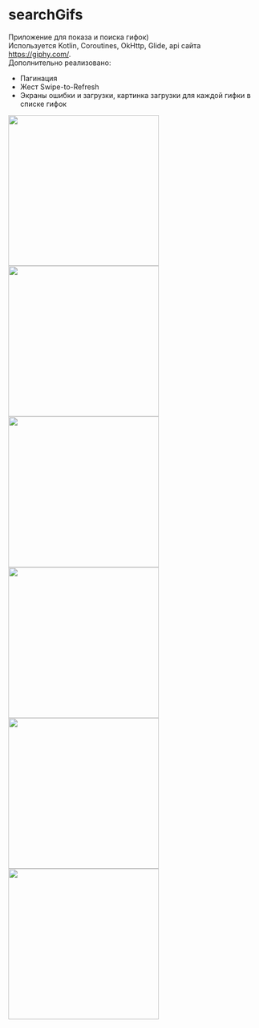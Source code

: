 # searchGifs

Приложение для показа и поиска гифок)  
Используется Kotlin, Coroutines, OkHttp, Glide, api сайта https://giphy.com/.  
Дополнительно реализовано:  
  - Пагинация  
  - Жест Swipe-to-Refresh  
  - Экраны ошибки и загрузки, картинка загрузки для каждой гифки в списке гифок
  
<img src="https://github.com/ilpol/searchGifs/blob/main/appDemo1.png" width="300">
<img src="https://github.com/ilpol/searchGifs/blob/main/appDemo2.png" width="300">
<img src="https://github.com/ilpol/searchGifs/blob/main/appDemo3.png" width="300">
<img src="https://github.com/ilpol/searchGifs/blob/main/appDemo4.png" width="300">
<img src="https://github.com/ilpol/searchGifs/blob/main/appDemo5.png" width="300">
<img src="https://github.com/ilpol/searchGifs/blob/main/appDemo6.png" width="300">
